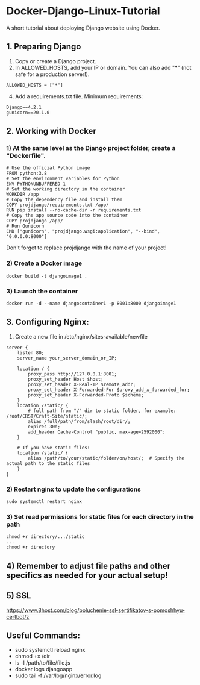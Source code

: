 # Docker-Django-Linux-Tutorial
A short tutorial about deploying Django website using Docker.

## 1. Preparing Django
1) Copy or create a Django project.
2) In ALLOWED_HOSTS, add your IP or domain. You can also add "*" (not safe for a production server!).
```
ALLOWED_HOSTS = ["*"]
```
4) Add a requirements.txt file.
Minimum requirements:
```
Django==4.2.1
gunicorn==20.1.0
```

## 2. Working with Docker
### 1) At the same level as the Django project folder, create a "Dockerfile".
``` 
# Use the official Python image
FROM python:3.8
# Set the environment variables for Python
ENV PYTHONUNBUFFERED 1
# Set the working directory in the container
WORKDIR /app
# Copy the dependency file and install them
COPY projdjango/requirements.txt /app/
RUN pip install --no-cache-dir -r requirements.txt
# Copy the app source code into the container
COPY projdjango /app/
# Run Gunicorn
CMD ["gunicorn", "projdjango.wsgi:application", "--bind", "0.0.0.0:8000"]
```
Don't forget to replace projdjango with the name of your project!
### 2) Create a Docker image
```
docker build -t djangoimage1 .
```
### 3) Launch the container
```
docker run -d --name djangocontainer1 -p 8001:8000 djangoimage1
```

## 3. Configuring Nginx:
1) Create a new file in /etc/nginx/sites-available/newfile
```
server {
    listen 80;
    server_name your_server_domain_or_IP;

    location / {
        proxy_pass http://127.0.0.1:8001;
        proxy_set_header Host $host;
        proxy_set_header X-Real-IP $remote_addr;
        proxy_set_header X-Forwarded-For $proxy_add_x_forwarded_for;
        proxy_set_header X-Forwarded-Proto $scheme;
    }
    location /static/ {
        # full path from "/" dir to static folder, for example: /root/CRST/Craft-Site/static/; 
        alias /full/path/from/slash/root/dir/; 
        expires 30d;
        add_header Cache-Control "public, max-age=2592000";
    }

    # If you have static files:
    location /static/ {
        alias /path/to/your/static/folder/on/host/;  # Specify the actual path to the static files
    }
}

```
### 2) Restart nginx to update the configurations
```
sudo systemctl restart nginx
```
### 3) Set read permissions for static files for each directory in the path
```
chmod +r directory/.../static
...
chmod +r directory
```
## 4) Remember to adjust file paths and other specifics as needed for your actual setup!
## 5) SSL 
https://www.8host.com/blog/poluchenie-ssl-sertifikatov-s-pomoshhyu-certbot/z

## Useful Commands:
* sudo systemctl reload nginx
* chmod +x /dir
* ls -l /path/to/file/file.js
* docker logs djangoapp
* sudo tail -f /var/log/nginx/error.log
